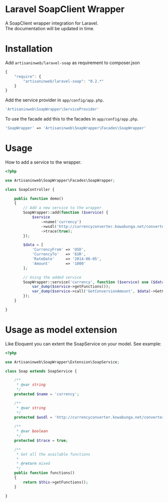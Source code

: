 Laravel SoapClient Wrapper
===========================

A SoapClient wrapper integration for Laravel.<br />
The documentation will be updated in time.

Installation
============

Add `artisaninweb/laravel-soap` as requirement to composer.json

```javascript
{
    "require": {
        "artisaninweb/laravel-soap": "0.2.*"
    }
}
```

Add the service provider in `app/config/app.php`.

```php
'Artisaninweb\SoapWrapper\ServiceProvider'
```

To use the facade add this to the facades in `app/config/app.php`.

```php
'SoapWrapper' => 'Artisaninweb\SoapWrapper\Facades\SoapWrapper'
```

Usage
============

How to add a service to the wrapper.

```php
<?php

use Artisaninweb\SoapWrapper\Facades\SoapWrapper;

class SoapController {

    public function demo()
    {
        // Add a new service to the wrapper
        SoapWrapper::add(function ($service) {
            $service
                ->name('currency')
                ->wsdl('http://currencyconverter.kowabunga.net/converter.asmx?WSDL')
                ->trace(true);
        });

        $data = [
            'CurrencyFrom' => 'USD',
            'CurrencyTo'   => 'EUR',
            'RateDate'     => '2014-06-05',
            'Amount'       => '1000'
        ];

        // Using the added service
        SoapWrapper::service('currency', function ($service) use ($data) {
            var_dump($service->getFunctions());
            var_dump($service->call('GetConversionAmount', $data)->GetConversionAmountResult);
        });
    }

}
```

Usage as model extension
============

Like Eloquent you can extent the SoapService on your model.
See example:

```php
<?php

use Artisaninweb\SoapWrapper\Extension\SoapService;

class Soap extends SoapService {

    /**
     * @var string
     */
    protected $name = 'currency';

    /**
     * @var string
     */
    protected $wsdl = 'http://currencyconverter.kowabunga.net/converter.asmx?WSDL';
    
    /**
     * @var boolean
     */
    protected $trace = true;

    /**
     * Get all the available functions
     *
     * @return mixed
     */
    public function functions()
    {
        return $this->getFunctions();
    }

}
```